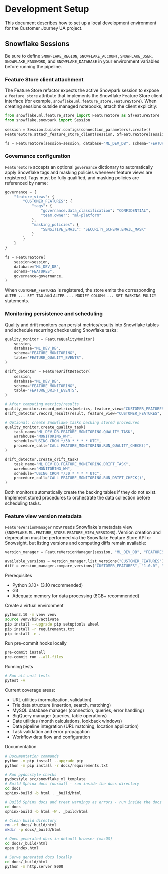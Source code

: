 # Development Setup

This document describes how to set up a local development environment for the Customer Journey UA project.

## Snowflake Sessions

Be sure to define `SNOWFLAKE_REGION`, `SNOWFLAKE_ACCOUNT`, `SNOWFLAKE_USER`, `SNOWFLAKE_PASSWORD`, and `SNOWFLAKE_DATABASE` in your environment variables before running the pipeline.

### Feature Store client attachment

The Feature Store refactor expects the active Snowpark session to expose a `feature_store` attribute that implements the Snowflake Feature Store client interface (for example, `snowflake.ml.feature_store.FeatureStore`). When creating sessions outside managed notebooks, attach the client explicitly:

```python
from snowflake.ml.feature_store import FeatureStore as SfFeatureStore
from snowflake.snowpark import Session

session = Session.builder.configs(connection_parameters).create()
FeatureStore.attach_feature_store_client(session, SfFeatureStore(session))

fs = FeatureStore(session=session, database="ML_DEV_DB", schema="FEATURES")
```

### Governance configuration

`FeatureStore` accepts an optional `governance` dictionary to automatically apply Snowflake tags and masking policies whenever feature views are registered. Tags must be fully qualified, and masking policies are referenced by name:

```python
governance = {
    "feature_views": {
        "CUSTOMER_FEATURES": {
            "tags": {
                "governance.data_classification": "CONFIDENTIAL",
                "team.owner": "ml-platform"
            },
            "masking_policies": {
                "SENSITIVE_EMAIL": "SECURITY_SCHEMA.EMAIL_MASK"
            }
        }
    }
}

fs = FeatureStore(
    session=session,
    database="ML_DEV_DB",
    schema="FEATURES",
    governance=governance,
)
```

When `CUSTOMER_FEATURES` is registered, the store emits the corresponding `ALTER ... SET TAG` and `ALTER ... MODIFY COLUMN ... SET MASKING POLICY` statements.

### Monitoring persistence and scheduling

Quality and drift monitors can persist metrics/results into Snowflake tables and schedule recurring checks using Snowflake tasks:

```python
quality_monitor = FeatureQualityMonitor(
    session,
    database="ML_DEV_DB",
    schema="FEATURE_MONITORING",
    table="FEATURE_QUALITY_EVENTS",
)

drift_detector = FeatureDriftDetector(
    session,
    database="ML_DEV_DB",
    schema="FEATURE_MONITORING",
    table="FEATURE_DRIFT_EVENTS",
)

# After computing metrics/results
quality_monitor.record_metrics(metrics, feature_view="CUSTOMER_FEATURES", run_id="2025-10-18")
drift_detector.record_result(result, feature_view="CUSTOMER_FEATURES", run_id="2025-10-18")

# Optional: create Snowflake tasks backing stored procedures
quality_monitor.create_quality_task(
    task_name="ML_DEV_DB.FEATURE_MONITORING.QUALITY_TASK",
    warehouse="MONITORING_WH",
    schedule="USING CRON */30 * * * * UTC",
    procedure_call="CALL FEATURE_MONITORING.RUN_QUALITY_CHECK()",
)

drift_detector.create_drift_task(
    task_name="ML_DEV_DB.FEATURE_MONITORING.DRIFT_TASK",
    warehouse="MONITORING_WH",
    schedule="USING CRON */30 * * * * UTC",
    procedure_call="CALL FEATURE_MONITORING.RUN_DRIFT_CHECK()",
)
```

Both monitors automatically create the backing tables if they do not exist. Implement stored procedures to orchestrate the data collection before scheduling tasks.

### Feature view version metadata

`FeatureVersionManager` now reads Snowflake's metadata view (`SNOWFLAKE.ML.FEATURE_STORE.FEATURE_VIEW_VERSIONS`). Version creation and deprecation must be performed via the Snowflake Feature Store API or Snowsight, but listing versions and computing diffs remain available:

```python
version_manager = FeatureVersionManager(session, "ML_DEV_DB", "FEATURES")

available_versions = version_manager.list_versions("CUSTOMER_FEATURES")
diff = version_manager.compare_versions("CUSTOMER_FEATURES", "1.0.0", "1.1.0")
```

Prerequisites
- Python 3.10+ (3.10 recommended)
- Git
- Adequate memory for data processing (8GB+ recommended)

Create a virtual environment

```bash
python3.10 -m venv venv
source venv/bin/activate
pip install --upgrade pip setuptools wheel
pip install -r requirements.txt
pip install -e .
```

Run pre-commit hooks locally

```bash
pre-commit install
pre-commit run --all-files
```

Running tests

```bash
# Run all unit tests
pytest -v
```

<!-- Running the Flyte workflow locally (dev)

```bash
pyflyte run src/snowflake_ml_template/workflows/customer_journey_workflow.py customer_journey_workflow
``` -->

Current coverage areas:
- URL utilities (normalization, validation)
- Trie data structure (insertion, search, matching)
- MySQL database manager (connection, queries, error handling)
- BigQuery manager (queries, table operations)
- Date utilities (month calculations, lookback windows)
- Data pipeline integration (URL matching, location application)
- Task validation and error propagation
- Workflow data flow and configuration

Documentation

```bash
# Documentation commands
python -m pip install --upgrade pip
python -m pip install -r docs/requirements.txt

# Run pydocstyle checks
pydocstyle src/snowflake_ml_template
# Build Sphinx docs (normal) - run inside the docs directory
cd docs
sphinx-build -b html . _build/html

# Build Sphinx docs and treat warnings as errors - run inside the docs directory
cd docs
sphinx-build -b html -W . _build/html

# Clean build directory
rm -rf docs/_build/html
mkdir -p docs/_build/html

# Open generated docs in default browser (macOS)
cd docs/_build/html
open index.html

# Serve generated docs locally
cd docs/_build/html
python -m http.server 8000
```
